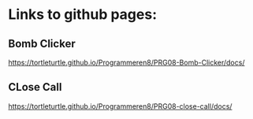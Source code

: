 # Links to github pages:
## Bomb Clicker
https://tortleturtle.github.io/Programmeren8/PRG08-Bomb-Clicker/docs/
## CLose Call
https://tortleturtle.github.io/Programmeren8/PRG08-close-call/docs/
